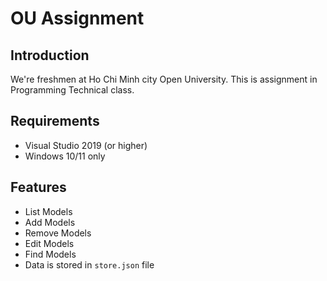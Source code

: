﻿# OU Assignment

## Introduction

We're freshmen at Ho Chi Minh city Open University. This is assignment in Programming Technical class.

## Requirements

- Visual Studio 2019 (or higher)
- Windows 10/11 only

## Features

- List Models
- Add Models
- Remove Models
- Edit Models
- Find Models
- Data is stored in `store.json` file
